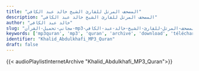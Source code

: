 ```yaml
---
title: "المصحف المرتل للقارئ الشيخ خالد عبد الكافي"
description: "المصحف المرتل للقارئ الشيخ خالد عبد الكافي"
author: "خالد عبد الكافي"
slug: "مجاني-تحميل-القرآن-mp3-المصحف-المرتل-للقارئ-الشيخ-خالد-عبد-الكافي"
keywords: ['mp3quran', 'mp3', 'quran', 'archive', 'download', 'télécharger', 'coran', 'islam', 'Khalid', 'Abdulkhafi', 'abdalkafi', 'abdalkefi', 'abdulkefi', 'abd', 'alkafi', 'alkefi', 'خالد', 'عبد', 'الكافي', 'قرآن', 'مصحف', 'مرتل', 'مجود', 'القرآن', 'الكريم', 'المصحف', 'المرتل', 'المجود', 'إسلام', 'تحميل']
identifier: "Khalid_Abdulkhafi_MP3_Quran"
draft: false
---
```


{{< audioPlaylistInternetArchive "Khalid_Abdulkhafi_MP3_Quran">}}
